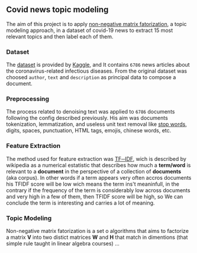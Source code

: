 ## Covid news topic modeling

The aim of this project is to apply [non-negative matrix fatorization](https://en.wikipedia.org/wiki/Non-negative_matrix_factorization), a topic modeling approach, in a dataset of covid-19 news to extract 15 most relevant topics and then label each of them.

### Dataset

The [dataset](https://www.kaggle.com/ryanxjhan/cbc-news-coronavirus-articles-march-26?select=news.csv) is provided by [Kaggle](https://en.wikipedia.org/wiki/Kaggle), and It contains `6786`
news articles about the coronavirus-related infectious diseases. From the original dataset was choosed `author`, `text` and `description` as principal data to compose a document.

### Preprocessing

The process related to denoising text was applied to `6786` documents following the config described previously. His aim was documents tokenization, lemmatization, and useless unit text removal like [stop words](https://en.wikipedia.org/wiki/Stop_word), digits, spaces, punctuation, HTML tags, emojis, chinese words, etc.

### Feature Extraction

The method used for feature extraction was [TF─IDF](https://en.wikipedia.org/wiki/Tf%E2%80%93idf), wich is described by wikipedia as a numerical estatistic that describes how much a **term/word** is relevant to a **document** in the perspective of a collection of **documents** (aka corpus). In other words if a term appears very often accros documents his TFIDF score will be low wich means the term ins't meaninfull, in the contrary if the frequency of the term is considerably low across documents and very high in a few of them, then TFIDF score will be high, so We can conclude the term is interesting and carries a lot of meaning.

### Topic Modeling

Non-negative matrix fatorization is a set o algorithms that aims to factorize a matrix **V** into two distict matrices **W** and **H** that match in dimentions (that simple rule taught in linear algebra courses) ...
